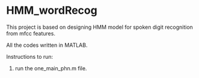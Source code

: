 # HMM_wordRecog

This project is based on designing HMM model for spoken digit recognition from mfcc features. 

All the codes written in MATLAB. 

Instructions to run:
1. run the one_main_phn.m file.
